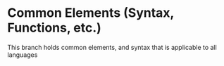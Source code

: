 # Common Elements (Syntax, Functions, etc.)
This branch holds common elements, and syntax that is applicable to all languages

